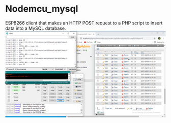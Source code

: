 # Nodemcu_mysql
ESP8266 client that makes an HTTP POST request to a PHP script to insert data  into a MySQL database.
![alt text](https://github.com/SurawutSukkum/Nodemcu_mysql/blob/main/Capture1.PNG?raw=true)
